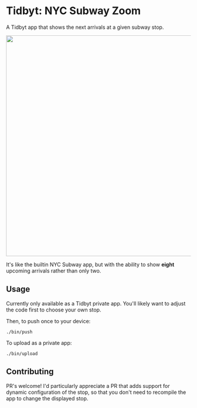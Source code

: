 # Tidbyt: NYC Subway Zoom

A Tidbyt app that shows the next arrivals at a given subway stop.

<img src="https://github.com/user-attachments/assets/d78d15a9-c360-4ab7-9958-4089ceea1efe" style="width: 600px; image-rendering: pixelated; image-rendering: -moz-crisp-edges;
image-rendering: crisp-edges;" />

It's like the builtin NYC Subway app, but with the ability to show **eight**
upcoming arrivals rather than only two.

## Usage

Currently only available as a Tidbyt private app. You'll likely want to
adjust the code first to choose your own stop.

Then, to push once to your device:

```
./bin/push
```

To upload as a private app:

```
./bin/upload
```

## Contributing

PR's welcome! I'd particularly appreciate a PR that adds support for
dynamic configuration of the stop, so that you don't need to recompile the
app to change the displayed stop.
